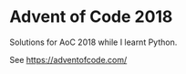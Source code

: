 # Advent of Code 2018

Solutions for AoC 2018 while I learnt Python.

See https://adventofcode.com/

